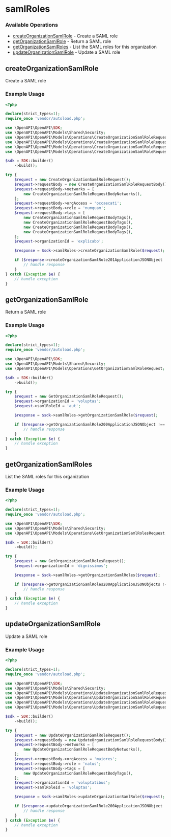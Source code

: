 # samlRoles

### Available Operations

* [createOrganizationSamlRole](#createorganizationsamlrole) - Create a SAML role
* [getOrganizationSamlRole](#getorganizationsamlrole) - Return a SAML role
* [getOrganizationSamlRoles](#getorganizationsamlroles) - List the SAML roles for this organization
* [updateOrganizationSamlRole](#updateorganizationsamlrole) - Update a SAML role

## createOrganizationSamlRole

Create a SAML role

### Example Usage

```php
<?php

declare(strict_types=1);
require_once 'vendor/autoload.php';

use \OpenAPI\OpenAPI\SDK;
use \OpenAPI\OpenAPI\Models\Shared\Security;
use \OpenAPI\OpenAPI\Models\Operations\CreateOrganizationSamlRoleRequest;
use \OpenAPI\OpenAPI\Models\Operations\CreateOrganizationSamlRoleRequestBody;
use \OpenAPI\OpenAPI\Models\Operations\CreateOrganizationSamlRoleRequestBodyNetworks;
use \OpenAPI\OpenAPI\Models\Operations\CreateOrganizationSamlRoleRequestBodyTags;

$sdk = SDK::builder()
    ->build();

try {
    $request = new CreateOrganizationSamlRoleRequest();
    $request->requestBody = new CreateOrganizationSamlRoleRequestBody();
    $request->requestBody->networks = [
        new CreateOrganizationSamlRoleRequestBodyNetworks(),
    ];
    $request->requestBody->orgAccess = 'occaecati';
    $request->requestBody->role = 'numquam';
    $request->requestBody->tags = [
        new CreateOrganizationSamlRoleRequestBodyTags(),
        new CreateOrganizationSamlRoleRequestBodyTags(),
        new CreateOrganizationSamlRoleRequestBodyTags(),
        new CreateOrganizationSamlRoleRequestBodyTags(),
    ];
    $request->organizationId = 'explicabo';

    $response = $sdk->samlRoles->createOrganizationSamlRole($request);

    if ($response->createOrganizationSamlRole201ApplicationJSONObject !== null) {
        // handle response
    }
} catch (Exception $e) {
    // handle exception
}
```

## getOrganizationSamlRole

Return a SAML role

### Example Usage

```php
<?php

declare(strict_types=1);
require_once 'vendor/autoload.php';

use \OpenAPI\OpenAPI\SDK;
use \OpenAPI\OpenAPI\Models\Shared\Security;
use \OpenAPI\OpenAPI\Models\Operations\GetOrganizationSamlRoleRequest;

$sdk = SDK::builder()
    ->build();

try {
    $request = new GetOrganizationSamlRoleRequest();
    $request->organizationId = 'voluptas';
    $request->samlRoleId = 'aut';

    $response = $sdk->samlRoles->getOrganizationSamlRole($request);

    if ($response->getOrganizationSamlRole200ApplicationJSONObject !== null) {
        // handle response
    }
} catch (Exception $e) {
    // handle exception
}
```

## getOrganizationSamlRoles

List the SAML roles for this organization

### Example Usage

```php
<?php

declare(strict_types=1);
require_once 'vendor/autoload.php';

use \OpenAPI\OpenAPI\SDK;
use \OpenAPI\OpenAPI\Models\Shared\Security;
use \OpenAPI\OpenAPI\Models\Operations\GetOrganizationSamlRolesRequest;

$sdk = SDK::builder()
    ->build();

try {
    $request = new GetOrganizationSamlRolesRequest();
    $request->organizationId = 'dignissimos';

    $response = $sdk->samlRoles->getOrganizationSamlRoles($request);

    if ($response->getOrganizationSamlRoles200ApplicationJSONObjects !== null) {
        // handle response
    }
} catch (Exception $e) {
    // handle exception
}
```

## updateOrganizationSamlRole

Update a SAML role

### Example Usage

```php
<?php

declare(strict_types=1);
require_once 'vendor/autoload.php';

use \OpenAPI\OpenAPI\SDK;
use \OpenAPI\OpenAPI\Models\Shared\Security;
use \OpenAPI\OpenAPI\Models\Operations\UpdateOrganizationSamlRoleRequest;
use \OpenAPI\OpenAPI\Models\Operations\UpdateOrganizationSamlRoleRequestBody;
use \OpenAPI\OpenAPI\Models\Operations\UpdateOrganizationSamlRoleRequestBodyNetworks;
use \OpenAPI\OpenAPI\Models\Operations\UpdateOrganizationSamlRoleRequestBodyTags;

$sdk = SDK::builder()
    ->build();

try {
    $request = new UpdateOrganizationSamlRoleRequest();
    $request->requestBody = new UpdateOrganizationSamlRoleRequestBody();
    $request->requestBody->networks = [
        new UpdateOrganizationSamlRoleRequestBodyNetworks(),
    ];
    $request->requestBody->orgAccess = 'maiores';
    $request->requestBody->role = 'natus';
    $request->requestBody->tags = [
        new UpdateOrganizationSamlRoleRequestBodyTags(),
    ];
    $request->organizationId = 'voluptatibus';
    $request->samlRoleId = 'voluptas';

    $response = $sdk->samlRoles->updateOrganizationSamlRole($request);

    if ($response->updateOrganizationSamlRole200ApplicationJSONObject !== null) {
        // handle response
    }
} catch (Exception $e) {
    // handle exception
}
```
